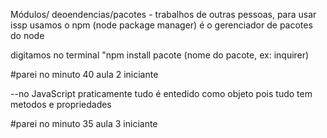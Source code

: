 Módulos/ deoendencias/pacotes - trabalhos de outras pessoas, para usar issp usamos o npm (node package manager) é o gerenciador de pacotes do node

digitamos no terminal "npm install pacote (nome do pacote, ex: inquirer)

#parei no minuto 40 aula 2 iniciante

--no JavaScript praticamente tudo é entedido como objeto pois tudo tem metodos e propriedades 


#parei no minuto 35 aula 3 iniciante